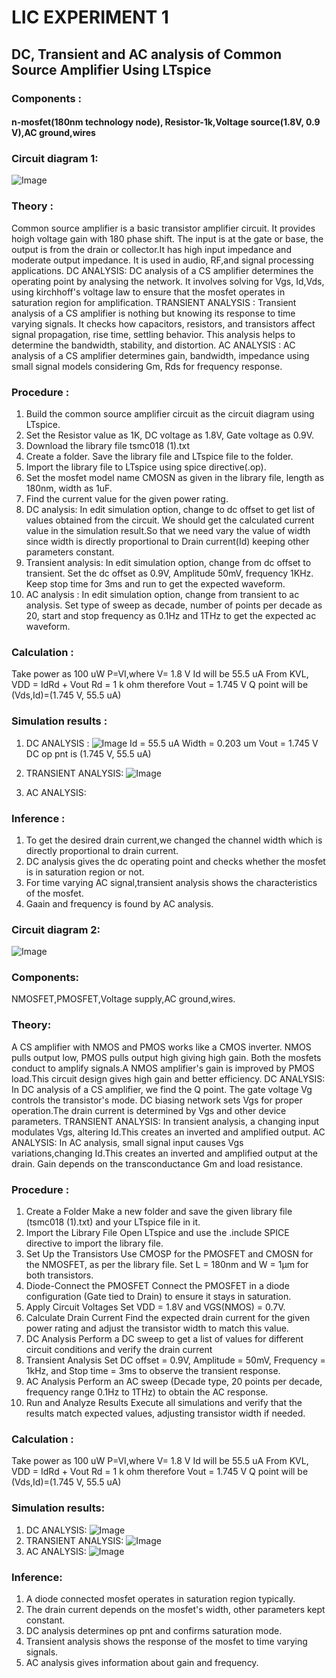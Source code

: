 # LIC EXPERIMENT 1
## DC, Transient and AC analysis of Common Source Amplifier Using LTspice
### Components :
#### n-mosfet(180nm technology node), Resistor-1k,Voltage source(1.8V, 0.9 V),AC ground,wires

### Circuit diagram 1:
![Image](https://github.com/user-attachments/assets/19efe59d-ee91-4130-871f-cfc8a93bc041)

### Theory :
Common source amplifier is a basic transistor amplifier circuit. It provides hoigh voltage gain with 180 phase shift. The input is at the gate or base, the output is from the drain or collector.It has high input impedance and moderate output impedance. It is used in audio, RF,and signal processing applications.
DC ANALYSIS:
DC analysis of a CS amplifier determines the operating point by analysing the network. It involves solving for Vgs, Id,Vds, using kirchhoff's voltage law to ensure that the mosfet operates in saturation region for amplification.
TRANSIENT ANALYSIS :
Transient analysis of a CS amplifier is nothing but knowing its response to time varying signals. It checks how capacitors, resistors, and transistors affect signal propagation, rise time, settling behavior. This analysis helps to determine the bandwidth, stability, and distortion.
AC ANALYSIS :
AC analysis of a CS amplifier determines gain, bandwidth, impedance using small signal models considering Gm, Rds for frequency response.

### Procedure :
1. Build the common source amplifier circuit as the circuit diagram using LTspice.
2. Set the Resistor value as 1K, DC voltage as 1.8V, Gate voltage as 0.9V.
3. Download the library file tsmc018 (1).txt
4. Create a folder. Save the library file and LTspice file to the folder.
5. Import the library file to LTspice using spice directive(.op).
6. Set the mosfet model name CMOSN as given in the library file, length as 180nm, width as 1uF.
7. Find the current value for the given power rating.
8. DC analysis: In edit simulation option, change to dc offset to get list of values obtained from the circuit. We should get the calculated current value in the simulation result.So that we need vary the value of width since width is directly proportional to Drain current(Id) keeping other parameters constant.
9. Transient analysis: In edit simulation option, change from dc offset to transient. Set the dc offset as 0.9V, Amplitude 50mV, frequency 1KHz. Keep stop time for 3ms and run to get the expected waveform.
10. AC analysis : In edit simulation option, change from transient to ac analysis. Set type of sweep as decade, number of points per decade as 20, start and stop frequency as 0.1Hz and 1THz to get the expected ac waveform.

### Calculation :
Take power as 100 uW 
P=VI,where V= 1.8 V 
Id will be 55.5 uA
From KVL, VDD = IdRd + Vout
Rd = 1 k ohm
therefore Vout = 1.745 V
Q point will be (Vds,Id)=(1.745 V, 55.5 uA)

### Simulation results :
1. DC ANALYSIS :
![Image](https://github.com/user-attachments/assets/8d00be35-329d-438d-976e-ef18719ff9ff)
 Id = 55.5 uA
 Width = 0.203 um
 Vout = 1.745 V
 DC op pnt is (1.745 V, 55.5 uA)
   
2. TRANSIENT ANALYSIS:
![Image](https://github.com/user-attachments/assets/0dfea93c-0034-48f8-a49e-d031e4c64883)

3. AC ANALYSIS:


### Inference :
1. To get the desired drain current,we changed the channel width which is directly proportional to drain current.
2. DC analysis gives the dc operating point and checks whether the mosfet is in saturation region or not.
3. For time varying AC signal,transient analysis shows the characteristics of the mosfet.
4. Gaain and frequency is found by AC analysis.


### Circuit diagram 2:
![Image](https://github.com/user-attachments/assets/4d711993-5096-44bc-b7ef-b5ad6d639774)

### Components:
NMOSFET,PMOSFET,Voltage supply,AC ground,wires.

### Theory:
A CS amplifier with NMOS and PMOS works like a CMOS inverter. NMOS pulls output low, PMOS pulls output high giving high gain. Both the mosfets conduct to amplify signals.A NMOS amplifier's gain is improved by PMOS load.This circuit design gives high gain and better efficiency.
DC ANALYSIS:
In DC analysis of a CS amplifier, we find the Q point. The gate voltage Vg controls the transistor's mode. DC biasing network sets Vgs for proper operation.The drain current is determined by Vgs and other device parameters.
TRANSIENT ANALYSIS:
In transient analysis, a changing input modulates Vgs, altering Id.This creates an inverted and amplified output.
AC ANALYSIS:
In AC analysis, small signal input causes Vgs variations,changing Id.This creates an inverted and amplified output at the drain. Gain depends on the transconductance Gm and load resistance.

### Procedure :
1. Create a Folder
Make a new folder and save the given library file (tsmc018 (1).txt) and your LTspice file in it.
2. Import the Library File
Open LTspice and use the .include SPICE directive to import the library file.
3. Set Up the Transistors
Use CMOSP for the PMOSFET and CMOSN for the NMOSFET, as per the library file.
Set L = 180nm and W = 1µm for both transistors.
4. Diode-Connect the PMOSFET
Connect the PMOSFET in a diode configuration (Gate tied to Drain) to ensure it stays in saturation.
5. Apply Circuit Voltages
Set VDD = 1.8V and VGS(NMOS) = 0.7V.
6. Calculate Drain Current
Find the expected drain current for the given power rating and adjust the transistor width to match this value.
7. DC Analysis
Perform a DC sweep to get a list of values for different circuit conditions and verify the drain current
8. Transient Analysis
Set DC offset = 0.9V, Amplitude = 50mV, Frequency = 1kHz, and Stop time = 3ms to observe the transient response.
9. AC Analysis
Perform an AC sweep (Decade type, 20 points per decade, frequency range 0.1Hz to 1THz) to obtain the AC response.
10. Run and Analyze Results
Execute all simulations and verify that the results match expected values, adjusting transistor width if needed.

### Calculation :
Take power as 100 uW 
P=VI,where V= 1.8 V 
Id will be 55.5 uA
From KVL, VDD = IdRd + Vout
Rd = 1 k ohm
therefore Vout = 1.745 V
Q point will be (Vds,Id)=(1.745 V, 55.5 uA)

### Simulation results:
1. DC ANALYSIS:
   ![Image](https://github.com/user-attachments/assets/4d711993-5096-44bc-b7ef-b5ad6d639774)
2. TRANSIENT ANALYSIS:
 ![Image](https://github.com/user-attachments/assets/f9e88922-7793-4764-8571-410931d59716)
3. AC ANALYSIS:
![Image](https://github.com/user-attachments/assets/e7445433-d2e2-4908-a342-d055ce811a53)
### Inference:
1. A diode connected mosfet operates in saturation region typically.
2. The drain current depends on the mosfet's width, other parameters kept constant.
3. DC analysis determines op pnt and confirms saturation mode.
4. Transient analysis shows the response of the mosfet to time varying signals.
5. AC analysis gives information about gain and frequency.

   
